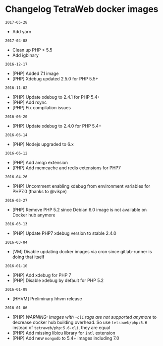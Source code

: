 # Changelog TetraWeb docker images

`2017-05-28`
 - Add yarn

`2017-04-08`
 - Clean up PHP < 5.5
 - Add igbinary

`2016-12-17`
 - [PHP] Added 7.1 image
 - [PHP] Xdebug updated 2.5.0 for PHP 5.5+

`2016-11-02`
 - [PHP] Update xdebug to 2.4.1 for PHP 5.4+
 - [PHP] Add rsync
 - [PHP] Fix compilation issues

`2016-06-20`
 - [PHP] Update xdebug to 2.4.0 for PHP 5.4+

`2016-06-14`
 - [PHP] Nodejs upgraded to 6.x

`2016-06-12`
 - [PHP] Add amqp extension
 - [PHP] Add memcache and redis extensions for PHP7

`2016-04-26`
 - [PHP] Uncomment enabling xdebug from environment variables for PHP7.0 (thanks to @vikpe)

`2016-03-27`
 - [PHP] Remove PHP 5.2 since Debian 6.0 image is not available on Docker hub anymore

`2016-03-13`
 - [PHP] Update PHP7 xdebug version to stable 2.4.0

`2016-03-04`
 - [VM] Disable updating docker images via cron since gitlab-runner is doing that itself

`2016-01-10`
 - [PHP] Add xdebug for PHP 7
 - [PHP] Disable xdebug by default for PHP 5.2

`2016-01-09`
 - [HHVM] Preliminary hhvm release

`2016-01-06`
- [PHP] *WARNING: Images with `-cli` tags are not supported anymore* to decrease docker hub building overhead. So use `tetraweb/php:5.6` instead of `tetraweb/php:5.6-cli`, they are equal
- [PHP] Add missing libicu library for `intl` extension
- [PHP] Add new `mongodb` to 5.4+ images including 7.0

